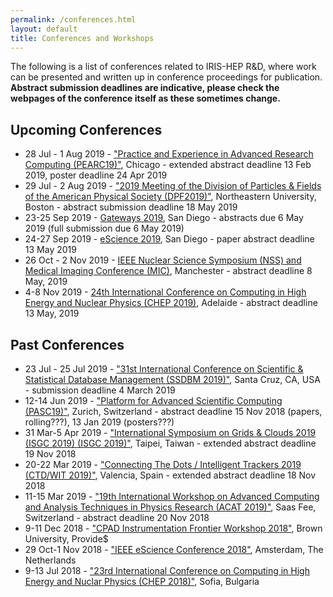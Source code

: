 ```yaml
---
permalink: /conferences.html
layout: default
title: Conferences and Workshops
---
```


The following is a list of conferences related to IRIS-HEP R&D, where 
work can be presented and written up in conference proceedings for publication.
**Abstract submission deadlines are indicative, please check the webpages of
the conference itself as these sometimes change.**

## Upcoming Conferences 

  * 28 Jul - 1 Aug 2019 - ["Practice and Experience in Advanced Research Computing (PEARC19)"](https://www.pearc19.pearc.org), Chicago - extended abstract deadline 13 Feb 2019, poster deadline 24 Apr 2019
  * 29 Jul - 2 Aug 2019 - ["2019 Meeting of the Division of Particles & Fields of the American Physical Society (DPF2019)"](https://indico.cern.ch/event/782953/), Northeastern University, Boston - abstract submission deadline 18 May 2019
  * 23-25 Sep 2019 - [Gateways 2019](https://sciencegateways.org/web/gateways2019/welcome), San Diego - abstracts due 6 May 2019 (full submission due 6 May 2019)
  * 24-27 Sep 2019 - [eScience 2019](https://escience2019.sdsc.edu/), San Diego - paper abstract deadline 13 May 2019
  * 26 Oct - 2 Nov 2019 - [IEEE Nuclear Science Symposium (NSS) and Medical Imaging Conference (MIC)](https://nssmic.ieee.org/2019/), Manchester - abstract deadline 8 May, 2019
  * 4-8 Nov 2019 - [24th International Conference on Computing in High Energy and Nuclear Physics (CHEP 2019)](http://chep2019.org/), Adelaide - abstract deadline 13 May, 2019

## Past Conferences

  * 23 Jul - 25 Jul 2019 - ["31st International Conference on Scientific & Statistical Database Management (SSDBM 2019)"](https://www.soe.ucsc.edu/ssdbm19), Santa Cruz, CA, USA - submission deadline 4 March 2019
  * 12-14 Jun 2019 - ["Platform for Advanced Scientific Computing (PASC19)"](https://pasc19.pasc-conference.org), Zurich, Switzerland - abstract deadline 15 Nov 2018 (papers, rolling???), 13 Jan 2019 (posters???)
  * 31 Mar-5 Apr 2019 - ["International Symposium on Grids & Clouds 2019 (ISGC 2019) (ISGC 2019)"](https://indico4.twgrid.org/indico/event/8/), Taipei, Taiwan - extended abstract deadline 19 Nov 2018
  * 20-22 Mar 2019 - ["Connecting The Dots / Intelligent Trackers 2019 (CTD/WIT 2019)"](https://indico.cern.ch/event/742793/), Valencia, Spain - extended abstract deadline 18 Nov 2018
  * 11-15 Mar 2019 - ["19th International Workshop on Advanced Computing and Analysis Techniques in Physics Research (ACAT 2019)"](https://indico.cern.ch/event/708041/), Saas Fee, Switzerland - abstract deadline 20 Nov 2018
  * 9-11 Dec 2018 - ["CPAD Instrumentation Frontier Workshop 2018"](http://www.brown.edu/Conference/CPAD2018/), Brown University, Provide$
  * 29 Oct-1 Nov 2018 - ["IEEE eScience Conference 2018"](https://www.escience2018.com), Amsterdam, The Netherlands
  * 9-13 Jul 2018 - ["23rd International Conference on Computing in High Energy and Nuclar Physics (CHEP 2018)"](http://chep2018.org), Sofia, Bulgaria





